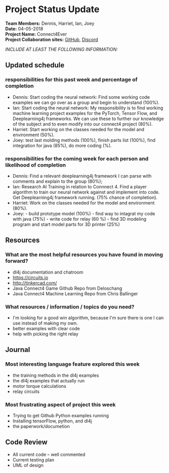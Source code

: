 # Project Status Update  
**Team Members:** Dennis, Harriet, Ian, Joey  
**Date:** 04-05-2018  
**Project Name:** Connect4Ever  
**Project Collaboration sites:** [GitHub](https://github.com/pseudodennis/connect4ever), [Discord]()  

*INCLUDE AT LEAST THE FOLLOWING INFORMATION:*  
## Updated schedule  
### responsibilities for this past week and  percentage of completion
  - Dennis:  Start coding the neural network: Find some working code examples we can go over as a group and begin to understand (100%).  
  - Ian: Start coding the neural network: My responsibility is to find working machine learning project examples for the PyTorch, Tensor Flow, and Deeplearning4j frameworks. We can use these to further our knowledge of the subject and to even modify into our connect4 project (80%).
  - Harriet: Start working on the classes needed for the model and environment (50%).  
  - Joey: test last molding methods (100%), finish parts list (100%), find integration for java (85%), do more coding (%).  

### responsibilities for the coming week for each person and likelihood of completion
  - Dennis: Find a relevant deeplearning4j framework I can parse with comments and explain to the group (80%);
  - Ian: Research AI Training in relation to Connnect 4. Find a player algorithm to train our neural network against and implement into code. Get Deeplearning4j framework running. (75% chance of completion).
  - Harriet: Work on the classes needed for the model and environment (80%).
  - Joey:  - build prototype model (100%)
           - find way to intagrat my code with java (75%)
           - write code for relay (60 %)
           - find 3D modeling program and start model parts for 3D printer (25%)


## Resources  
### What are the most helpful resources you have found in moving forward?  
  - dl4j documentation and chatroom
  - https://circuits.io
  - http://tinkercad.com/
  - Java Connect4 Game Github Repo from Deloschang 
  - Java Connect4 Machine Learning Repo from Chris Ballinger
  
### What resources / information / topics do you need?  
  - I'm looking for a good win algorithm, because I'm sure there is one I can use instead of making my own.
  - better examples with clear code
  - help with picking the right relay 



## Journal  
### Most interesting language feature explored this week  
  - the training methods in the dl4j examples
  - the dl4j examples that actually run
  -  motor torque calculations
  -  relay circuits 

### Most frustrating aspect of project this week  
  - Trying to get Github Python examples running
  - Installing tensorFlow, python, and dl4j 
  - the paperwork/documetion

## Code Review  
  - All current code – well commented  
  - Current testing plan  
  - UML of design  
